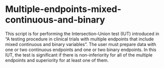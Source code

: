 # Multiple-endpoints-mixed-continuous-and-binary
This script is for performing the Intersection-Union test (IUT) introduced in “A testing procedure in clinical trials with multiple endpoints that include mixed continuous and binary variables”.
The user must prepare data with one or two continuous endpoints and one or two binary endpoints.
In this IUT, the test is significant if there is non-inferiority for all of the multiple endpoints and superiority for at least one of them.
